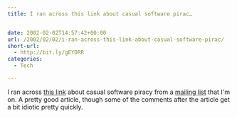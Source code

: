 ```yaml
---
title: I ran across this link about casual software pirac…


date: 2002-02-02T14:57:42+00:00
url: /2002/02/02/i-ran-across-this-link-about-casual-software-pirac/
short-url:
  - http://bit.ly/gEYDRR
categories:
  - Tech

---
```

I ran across <a href="http://www.ambrosiasw.com/webboard/Forum14/HTML/000052.html">this link</a> about casual software piracy from a <a href="http://www.mnstf.org/natter.html">mailing list</a> that I'm on. A pretty good article, though some of the comments after the article get a bit idiotic pretty quickly.